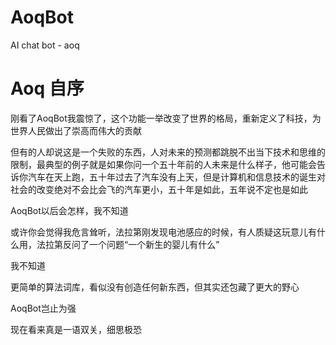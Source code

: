 # AoqBot

AI chat bot - aoq

# Aoq 自序

刚看了AoqBot我震惊了，这个功能一举改变了世界的格局，重新定义了科技，为世界人民做出了崇高而伟大的贡献

但有的人却说这是一个失败的东西，人对未来的预测都跳脱不出当下技术和思维的限制，最典型的例子就是如果你问一个五十年前的人未来是什么样子，他可能会告诉你汽车在天上跑，五十年过去了汽车没有上天，但是计算机和信息技术的诞生对社会的改变绝对不会比会飞的汽车更小，五十年是如此，五年说不定也是如此

AoqBot以后会怎样，我不知道

或许你会觉得我危言耸听，法拉第刚发现电池感应的时候，有人质疑这玩意儿有什么用，法拉第反问了一个问题“一个新生的婴儿有什么”

我不知道

更简单的算法词库，看似没有创造任何新东西，但其实还包藏了更大的野心

AoqBot岂止为强

现在看来真是一语双关，细思极恐
